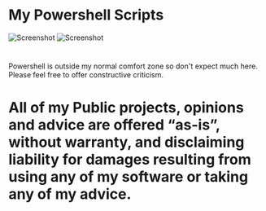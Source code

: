 # My Powershell Scripts
![Screenshot](https://img.shields.io/badge/Language-Powershell-blue)
![Screenshot](https://img.shields.io/badge/Platform-Windows-brightgreen)
#
Powershell is outside my normal comfort zone so don't expect much here. 
Please feel free to offer constructive criticism.

# All of my Public projects, opinions and advice are offered “as-is”, without warranty, and disclaiming liability for damages resulting from using any of my software or taking any of my advice.

